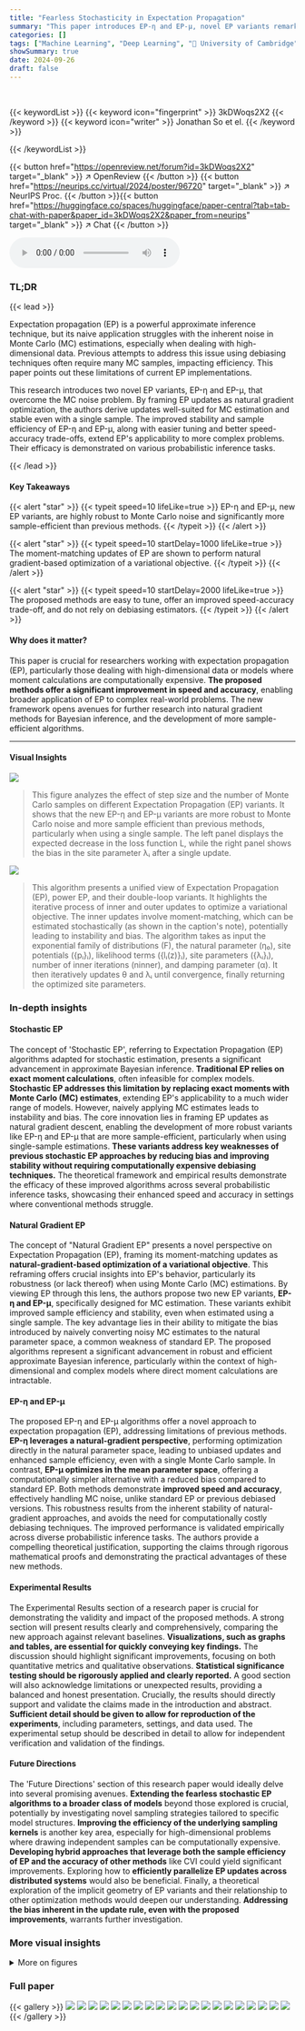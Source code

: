 ```yaml
---
title: "Fearless Stochasticity in Expectation Propagation"
summary: "This paper introduces EP-η and EP-μ, novel EP variants remarkably robust to Monte Carlo noise, achieving improved speed and accuracy."
categories: []
tags: ["Machine Learning", "Deep Learning", "🏢 University of Cambridge",]
showSummary: true
date: 2024-09-26
draft: false
---
```


<br>

{{< keywordList >}}
{{< keyword icon="fingerprint" >}} 3kDWoqs2X2 {{< /keyword >}}
{{< keyword icon="writer" >}} Jonathan So et el. {{< /keyword >}}
 
{{< /keywordList >}}

{{< button href="https://openreview.net/forum?id=3kDWoqs2X2" target="_blank" >}}
↗ OpenReview
{{< /button >}}
{{< button href="https://neurips.cc/virtual/2024/poster/96720" target="_blank" >}}
↗ NeurIPS Proc.
{{< /button >}}{{< button href="https://huggingface.co/spaces/huggingface/paper-central?tab=tab-chat-with-paper&paper_id=3kDWoqs2X2&paper_from=neurips" target="_blank" >}}
↗ Chat
{{< /button >}}



<audio controls>
    <source src="https://ai-paper-reviewer.com/3kDWoqs2X2/podcast.wav" type="audio/wav">
    Your browser does not support the audio element.
</audio>


### TL;DR


{{< lead >}}

Expectation propagation (EP) is a powerful approximate inference technique, but its naive application struggles with the inherent noise in Monte Carlo (MC) estimations, especially when dealing with high-dimensional data.  Previous attempts to address this issue using debiasing techniques often require many MC samples, impacting efficiency.  This paper points out these limitations of current EP implementations. 



This research introduces two novel EP variants, EP-η and EP-μ, that overcome the MC noise problem.  By framing EP updates as natural gradient optimization, the authors derive updates well-suited for MC estimation and stable even with a single sample. The improved stability and sample efficiency of EP-η and EP-μ, along with easier tuning and better speed-accuracy trade-offs, extend EP's applicability to more complex problems.  Their efficacy is demonstrated on various probabilistic inference tasks.

{{< /lead >}}


#### Key Takeaways

{{< alert "star" >}}
{{< typeit speed=10 lifeLike=true >}} EP-η and EP-μ, new EP variants, are highly robust to Monte Carlo noise and significantly more sample-efficient than previous methods. {{< /typeit >}}
{{< /alert >}}

{{< alert "star" >}}
{{< typeit speed=10 startDelay=1000 lifeLike=true >}} The moment-matching updates of EP are shown to perform natural gradient-based optimization of a variational objective. {{< /typeit >}}
{{< /alert >}}

{{< alert "star" >}}
{{< typeit speed=10 startDelay=2000 lifeLike=true >}} The proposed methods are easy to tune, offer an improved speed-accuracy trade-off, and do not rely on debiasing estimators. {{< /typeit >}}
{{< /alert >}}

#### Why does it matter?
This paper is crucial for researchers working with expectation propagation (EP), particularly those dealing with high-dimensional data or models where moment calculations are computationally expensive. **The proposed methods offer a significant improvement in speed and accuracy**, enabling broader application of EP to complex real-world problems.  The new framework opens avenues for further research into natural gradient methods for Bayesian inference, and the development of more sample-efficient algorithms.

------
#### Visual Insights



![](https://ai-paper-reviewer.com/3kDWoqs2X2/figures_4_1.jpg)

> This figure analyzes the effect of step size and the number of Monte Carlo samples on different Expectation Propagation (EP) variants.  It shows that the new EP-η and EP-μ variants are more robust to Monte Carlo noise and more sample efficient than previous methods, particularly when using a single sample. The left panel displays the expected decrease in the loss function L, while the right panel shows the bias in the site parameter λᵢ after a single update.





![](https://ai-paper-reviewer.com/3kDWoqs2X2/tables_2_1.jpg)

> This algorithm presents a unified view of Expectation Propagation (EP), power EP, and their double-loop variants.  It highlights the iterative process of inner and outer updates to optimize a variational objective. The inner updates involve moment-matching, which can be estimated stochastically (as shown in the caption's note), potentially leading to instability and bias. The algorithm takes as input the exponential family of distributions (F), the natural parameter (η₀), site potentials ({pᵢ}ᵢ), likelihood terms ({lᵢ(z)}ᵢ), site parameters ({λᵢ}ᵢ), number of inner iterations (ninner), and damping parameter (α). It then iteratively updates θ and λᵢ until convergence, finally returning the optimized site parameters.





### In-depth insights


#### Stochastic EP
The concept of 'Stochastic EP', referring to Expectation Propagation (EP) algorithms adapted for stochastic estimation, presents a significant advancement in approximate Bayesian inference.  **Traditional EP relies on exact moment calculations**, often infeasible for complex models.  **Stochastic EP addresses this limitation by replacing exact moments with Monte Carlo (MC) estimates**, extending EP's applicability to a much wider range of models. However, naively applying MC estimates leads to instability and bias.  The core innovation lies in framing EP updates as natural gradient descent, enabling the development of more robust variants like EP-η and EP-μ that are more sample-efficient, particularly when using single-sample estimations.  **These variants address key weaknesses of previous stochastic EP approaches by reducing bias and improving stability without requiring computationally expensive debiasing techniques.** The theoretical framework and empirical results demonstrate the efficacy of these improved algorithms across several probabilistic inference tasks, showcasing their enhanced speed and accuracy in settings where conventional methods struggle.

#### Natural Gradient EP
The concept of "Natural Gradient EP" presents a novel perspective on Expectation Propagation (EP), framing its moment-matching updates as **natural-gradient-based optimization of a variational objective**. This reframing offers crucial insights into EP's behavior, particularly its robustness (or lack thereof) when using Monte Carlo (MC) estimations.  By viewing EP through this lens, the authors propose two new EP variants, **EP-η and EP-μ**, specifically designed for MC estimation. These variants exhibit improved sample efficiency and stability, even when estimated using a single sample.  The key advantage lies in their ability to mitigate the bias introduced by naively converting noisy MC estimates to the natural parameter space, a common weakness of standard EP.  The proposed algorithms represent a significant advancement in robust and efficient approximate Bayesian inference, particularly within the context of high-dimensional and complex models where direct moment calculations are intractable.

#### EP-η and EP-μ
The proposed EP-η and EP-μ algorithms offer a novel approach to expectation propagation (EP), addressing limitations of previous methods.  **EP-η leverages a natural-gradient perspective**, performing optimization directly in the natural parameter space, leading to unbiased updates and enhanced sample efficiency, even with a single Monte Carlo sample.  In contrast, **EP-μ optimizes in the mean parameter space**, offering a computationally simpler alternative with a reduced bias compared to standard EP.  Both methods demonstrate **improved speed and accuracy**, effectively handling MC noise, unlike standard EP or previous debiased versions. This robustness results from the inherent stability of natural-gradient approaches, and avoids the need for computationally costly debiasing techniques.  The improved performance is validated empirically across diverse probabilistic inference tasks. The authors provide a compelling theoretical justification, supporting the claims through rigorous mathematical proofs and demonstrating the practical advantages of these new methods.

#### Experimental Results
The Experimental Results section of a research paper is crucial for demonstrating the validity and impact of the proposed methods.  A strong section will present results clearly and comprehensively, comparing the new approach against relevant baselines.  **Visualizations, such as graphs and tables, are essential for quickly conveying key findings.**  The discussion should highlight significant improvements, focusing on both quantitative metrics and qualitative observations.   **Statistical significance testing should be rigorously applied and clearly reported.**  A good section will also acknowledge limitations or unexpected results, providing a balanced and honest presentation.  Crucially, the results should directly support and validate the claims made in the introduction and abstract.  **Sufficient detail should be given to allow for reproduction of the experiments**, including parameters, settings, and data used.  The experimental setup should be described in detail to allow for independent verification and validation of the findings.

#### Future Directions
The 'Future Directions' section of this research paper would ideally delve into several promising avenues.  **Extending the fearless stochastic EP algorithms to a broader class of models** beyond those explored is crucial, potentially by investigating novel sampling strategies tailored to specific model structures.  **Improving the efficiency of the underlying sampling kernels** is another key area, especially for high-dimensional problems where drawing independent samples can be computationally expensive.  **Developing hybrid approaches that leverage both the sample efficiency of EP and the accuracy of other methods** like CVI could yield significant improvements.  Exploring how to **efficiently parallelize EP updates across distributed systems** would also be beneficial. Finally, a theoretical exploration of the implicit geometry of EP variants and their relationship to other optimization methods would deepen our understanding.  **Addressing the bias inherent in the update rule, even with the proposed improvements**, warrants further investigation.


### More visual insights

<details>
<summary>More on figures
</summary>


![](https://ai-paper-reviewer.com/3kDWoqs2X2/figures_7_1.jpg)

> This figure compares the performance of different expectation propagation (EP) variants in terms of the number of NUTS steps required to reach a certain level of accuracy, measured by the KL divergence from the approximate posterior to the true posterior. Each point represents the lowest average KL divergence achieved at a given number of NUTS steps, across different hyperparameter settings. The error bars indicate the range of KL divergences obtained across five random seeds.


![](https://ai-paper-reviewer.com/3kDWoqs2X2/figures_9_1.jpg)

> This figure compares the performance of EP-η against conjugate-computation variational inference (CVI) on a hierarchical logistic regression model.  It shows KL divergence (forward and reverse) plots against both wall-clock time (using NUTS for sampling) and the number of samples drawn (using an 'oracle' sampling kernel). Pairwise posterior marginals are also displayed to visually compare the accuracy of the different methods.


![](https://ai-paper-reviewer.com/3kDWoqs2X2/figures_22_1.jpg)

> This figure shows the graphical model used for the experiments in Section 4.  It illustrates the hierarchical structure where global parameters *z* influence local latent variables *w* which in turn influence the observed data *D*. There are *m* repeated instances of the *w* → *D* portion of the model, one for each data partition.


![](https://ai-paper-reviewer.com/3kDWoqs2X2/figures_24_1.jpg)

> This figure compares the performance of different Expectation Propagation (EP) variants when using Monte Carlo (MC) sampling to estimate the updates. It shows that the new variants, EP-η and EP-μ, are more robust to MC noise and more sample-efficient than previous methods.  The left panel illustrates the improvement in the variational objective (L) achieved by using multiple 1-sample updates compared to a single large-sample update. The right panel demonstrates how the bias in the updates decreases as the step size reduces for EP-μ, while EP-η remains unbiased.


![](https://ai-paper-reviewer.com/3kDWoqs2X2/figures_24_2.jpg)

> This figure compares the performance of different Expectation Propagation (EP) variants under different step sizes and numbers of Monte Carlo (MC) samples. It shows that the new variants, EP-η and EP-μ, are more robust to MC noise and more sample-efficient than previous methods, especially when using only a single sample per update.


![](https://ai-paper-reviewer.com/3kDWoqs2X2/figures_25_1.jpg)

> This figure presents Pareto frontiers illustrating the trade-off between computation time (in seconds) and the KL divergence from the approximate posterior (p) to the true posterior (obtained via a high-sample estimate).  Each point represents the lowest average KL divergence achieved at a given time point across five different random seeds. The error bars reflect the range of KL divergences observed across these seeds for each hyperparameter configuration.


![](https://ai-paper-reviewer.com/3kDWoqs2X2/figures_27_1.jpg)

> This figure compares the performance of EP-η and conjugate-computation variational inference (CVI) on a hierarchical logistic regression model.  The left two plots illustrate the KL divergence (both forward and reverse) between the approximations and a true posterior (estimated with MCMC).  The left plot shows time comparison, and the middle plot shows sample comparison using an ‘oracle’ sampling kernel for EP-η to remove the effect of the sampler.  The right two plots show pairwise posterior marginals for both methods against the true posterior marginals, showing that EP-η is closer to the truth. The discussion of the results and further details can be found in section 5 and appendix M.


![](https://ai-paper-reviewer.com/3kDWoqs2X2/figures_28_1.jpg)

> This figure shows scatter plots of synthetic data generated to mimic the cosmic radiation data used in Vehtari et al. [48]. Each subplot represents a single sector of the observable universe, plotting the galactic far ultraviolet radiation (FUV) against the 100-µm infrared emission (i100). The data was generated using parameters manually tuned to match the qualitative properties of the original dataset.


</details>






### Full paper

{{< gallery >}}
<img src="https://ai-paper-reviewer.com/3kDWoqs2X2/1.png" class="grid-w50 md:grid-w33 xl:grid-w25" />
<img src="https://ai-paper-reviewer.com/3kDWoqs2X2/2.png" class="grid-w50 md:grid-w33 xl:grid-w25" />
<img src="https://ai-paper-reviewer.com/3kDWoqs2X2/3.png" class="grid-w50 md:grid-w33 xl:grid-w25" />
<img src="https://ai-paper-reviewer.com/3kDWoqs2X2/4.png" class="grid-w50 md:grid-w33 xl:grid-w25" />
<img src="https://ai-paper-reviewer.com/3kDWoqs2X2/5.png" class="grid-w50 md:grid-w33 xl:grid-w25" />
<img src="https://ai-paper-reviewer.com/3kDWoqs2X2/6.png" class="grid-w50 md:grid-w33 xl:grid-w25" />
<img src="https://ai-paper-reviewer.com/3kDWoqs2X2/7.png" class="grid-w50 md:grid-w33 xl:grid-w25" />
<img src="https://ai-paper-reviewer.com/3kDWoqs2X2/8.png" class="grid-w50 md:grid-w33 xl:grid-w25" />
<img src="https://ai-paper-reviewer.com/3kDWoqs2X2/9.png" class="grid-w50 md:grid-w33 xl:grid-w25" />
<img src="https://ai-paper-reviewer.com/3kDWoqs2X2/10.png" class="grid-w50 md:grid-w33 xl:grid-w25" />
<img src="https://ai-paper-reviewer.com/3kDWoqs2X2/11.png" class="grid-w50 md:grid-w33 xl:grid-w25" />
<img src="https://ai-paper-reviewer.com/3kDWoqs2X2/12.png" class="grid-w50 md:grid-w33 xl:grid-w25" />
<img src="https://ai-paper-reviewer.com/3kDWoqs2X2/13.png" class="grid-w50 md:grid-w33 xl:grid-w25" />
<img src="https://ai-paper-reviewer.com/3kDWoqs2X2/14.png" class="grid-w50 md:grid-w33 xl:grid-w25" />
<img src="https://ai-paper-reviewer.com/3kDWoqs2X2/15.png" class="grid-w50 md:grid-w33 xl:grid-w25" />
<img src="https://ai-paper-reviewer.com/3kDWoqs2X2/16.png" class="grid-w50 md:grid-w33 xl:grid-w25" />
<img src="https://ai-paper-reviewer.com/3kDWoqs2X2/17.png" class="grid-w50 md:grid-w33 xl:grid-w25" />
<img src="https://ai-paper-reviewer.com/3kDWoqs2X2/18.png" class="grid-w50 md:grid-w33 xl:grid-w25" />
<img src="https://ai-paper-reviewer.com/3kDWoqs2X2/19.png" class="grid-w50 md:grid-w33 xl:grid-w25" />
<img src="https://ai-paper-reviewer.com/3kDWoqs2X2/20.png" class="grid-w50 md:grid-w33 xl:grid-w25" />
{{< /gallery >}}